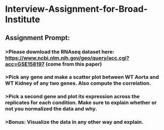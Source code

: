 # Interview-Assignment-for-Broad-Institute

## Assignment Prompt:
### >Please download the RNAseq dataset here: https://www.ncbi.nlm.nih.gov/geo/query/acc.cgi?acc=GSE158197 (come from this paper)
### >Pick any gene and make a scatter plot between WT Aorta and WT Kidney of any two genes. Also compute the correlation.
### >Pick a second gene and plot its expression across the replicates for each condition. Make sure to explain whether or not you normalized the data and why.
### >Bonus: Visualize the data in any other way and explain. 
